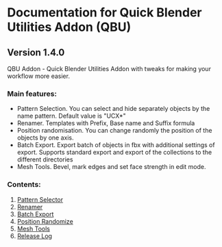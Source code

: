 # Documentation for Quick Blender Utilities Addon (QBU)
## Version 1.4.0

QBU Addon - Quick Blender Utilities Addon with tweaks for making your workflow more easier.

### Main features:

- Pattern Selection. You can select and hide separately objects by the name pattern. Default value is "UCX*"
- Renamer. Templates with Prefix, Base name and Suffix formula
- Position randomisation. You can change randomly the position of the objects by one axis.
- Batch Export. Export batch of objects in fbx with additional settings of export. Supports standard export and export of the collections to the different directories
- Mesh Tools. Bevel, mark edges and set face strength in edit mode.

### Contents:

1. [Pattern Selector](PATTERN_SELECTOR.md)
2. [Renamer](RENAMER.md)
3. [Batch Export](BATCH_EXPORT.md)
4. [Position Randomize](POSITION_RANDOMIZE.md)
5. [Mesh Tools](MESH_TOOLS.md)
6. [Release Log](RELEASE_LOG.md)